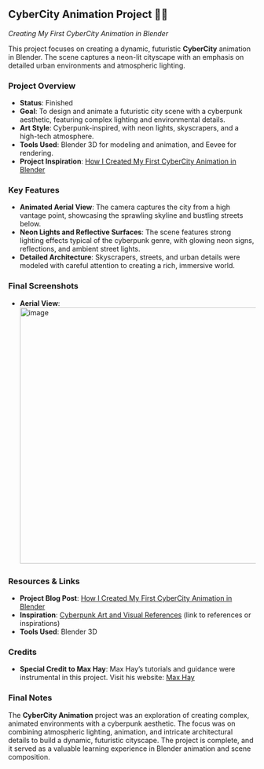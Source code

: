## CyberCity Animation Project 🌆🎥  
*Creating My First CyberCity Animation in Blender*

This project focuses on creating a dynamic, futuristic **CyberCity** animation in Blender. The scene captures a neon-lit cityscape with an emphasis on detailed urban environments and atmospheric lighting.

### Project Overview
- **Status**: Finished
- **Goal**: To design and animate a futuristic city scene with a cyberpunk aesthetic, featuring complex lighting and environmental details.
- **Art Style**: Cyberpunk-inspired, with neon lights, skyscrapers, and a high-tech atmosphere.
- **Tools Used**: Blender 3D for modeling and animation, and Eevee for rendering.
- **Project Inspiration**: [How I Created My First CyberCity Animation in Blender](https://www.fran43cg.com/blog/2024/09/18/how-i-created-my-first-cybercity-animation-in-blender/)

### Key Features
- **Animated Aerial View**: The camera captures the city from a high vantage point, showcasing the sprawling skyline and bustling streets below.
- **Neon Lights and Reflective Surfaces**: The scene features strong lighting effects typical of the cyberpunk genre, with glowing neon signs, reflections, and ambient street lights.
- **Detailed Architecture**: Skyscrapers, streets, and urban details were modeled with careful attention to creating a rich, immersive world.

### Final Screenshots
- **Aerial View**:
  <img width="521" alt="image" src="https://github.com/user-attachments/assets/24e6bf25-e238-4281-831e-df69c8ca365d">

### Resources & Links
- **Project Blog Post**: [How I Created My First CyberCity Animation in Blender](https://www.fran43cg.com/blog/2024/09/18/how-i-created-my-first-cybercity-animation-in-blender/)
- **Inspiration**: [Cyberpunk Art and Visual References](#) (link to references or inspirations)
- **Tools Used**: Blender 3D

### Credits
- **Special Credit to Max Hay**: Max Hay’s tutorials and guidance were instrumental in this project. Visit his website: [Max Hay](https://maxhayart.com)

### Final Notes
The **CyberCity Animation** project was an exploration of creating complex, animated environments with a cyberpunk aesthetic. The focus was on combining atmospheric lighting, animation, and intricate architectural details to build a dynamic, futuristic cityscape. The project is complete, and it served as a valuable learning experience in Blender animation and scene composition.
